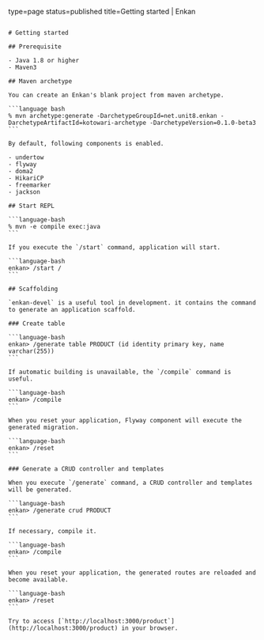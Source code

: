 type=page
status=published
title=Getting started | Enkan
~~~~~~

# Getting started

## Prerequisite

- Java 1.8 or higher
- Maven3

## Maven archetype

You can create an Enkan's blank project from maven archetype.  

```language bash
% mvn archetype:generate -DarchetypeGroupId=net.unit8.enkan -DarchetypeArtifactId=kotowari-archetype -DarchetypeVersion=0.1.0-beta3
```

By default, following components is enabled.

- undertow
- flyway
- doma2
- HikariCP
- freemarker
- jackson

## Start REPL

```language-bash
% mvn -e compile exec:java
```

If you execute the `/start` command, application will start.

```language-bash
enkan> /start /
```

## Scaffolding

`enkan-devel` is a useful tool in development. it contains the command to generate an application scaffold.

### Create table

```language-bash
enkan> /generate table PRODUCT (id identity primary key, name varchar(255))
```

If automatic building is unavailable, the `/compile` command is useful. 

```language-bash
enkan> /compile
```

When you reset your application, Flyway component will execute the generated migration. 

```language-bash
enkan> /reset
```

### Generate a CRUD controller and templates 

When you execute `/generate` command, a CRUD controller and templates will be generated.

```language-bash
enkan> /generate crud PRODUCT
```

If necessary, compile it.

```language-bash
enkan> /compile
```

When you reset your application, the generated routes are reloaded and become available. 

```language-bash
enkan> /reset
```

Try to access [`http://localhost:3000/product`](http://localhost:3000/product) in your browser.
